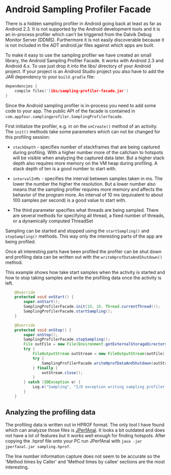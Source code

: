 Android Sampling Profiler Facade
======================

There is a hidden sampling profiler in Android going back at least as far as Android 2.3. It is not
supported by the Android development tools and it is an in-process profiler which can't be triggered from
the Dalvik Debug Monitor Server (DDMS). Furthermore it is not easily discoverable because it is not included 
in the ADT android.jar files against which apps are built. 

To make it easy to use the sampling profiler we have created an small library, the Android Sampling 
Profiler Facade. It works with Android 2.3 and Android 4.x. To use just drop it into the libs/ directory
of your Android project. If your project is an Android Studio project you also have to add the JAR dependency
to your `build.gradle` file:

``` c
dependencies {
    compile files('libs/sampling-profiler-facade.jar')
}
```

Since the Android sampling profiler is in-process you need to add some code to your app. The public API of
the facade is contained in `com.appfour.samplingprofiler.SamplingProfilerfacade`.

First initialize the profiler, e.g. in on the `onCreate()` method of an activity. The `init()` methods take
some parameters which can not be changed for this profiling session:

* `stackDepth` - specifies number of stackframes that are being captured during
  profiling. With a higher number more of the callchain to hotspots will be visible when
  analyzing the captured data later. But a higher stack depth also requires more 
  memory on the VM heap during profiling. A stack depth of ten is a good number 
  to start with.
  
* `intervalInMs` - specifies the interval between samples taken in ms. The lower the
  number the higher the resolution. But a lower number also means that the sampling profiler
  requires more memory and affects the behavior of the program more. An interval of 10 ms 
  (equivalent to about 100 samples per second) is a good value to start with.
 
* The third parameter specifies what threads are being sampled. There are several methods for specifying all
  thread, a fixed number of threads, or a dynamically computed ThreadSet
  
Sampling can be started and stopped using the `startSampling()` and `stopSampling()` methods. This way 
only the interesting parts of the app are being profiled.

Once all interesting parts have been profiled the profiler can be shut down and profiling data can be 
written out with the `writeHprofDataAndShutdown()` method.

This example shows how take start samples when the activity is started and how to stop taking samples
and write the profiling data once the activity is left.

``` java
    @Override
    protected void onStart() {
        super.onStart();
        SamplingProfilerFacade.init(10, 10, Thread.currentThread());
        SamplingProfilerFacade.startSampling();
    }

    @Override
    protected void onStop() {
        super.onStop();
        SamplingProfilerFacade.stopSampling();
        File outFile = new File(Environment.getExternalStorageDirectory(), "sampling.hprof");
        try {
            FileOutputStream outStream = new FileOutputStream(outFile);
            try {
                SamplingProfilerFacade.writeHprofDataAndShutdown(outStream);
            } finally {
                outStream.close();
            }
        } catch (IOException e) {
            Log.e("Sampling", "I/O exception writing sampling profiler data", e);
        }
    }
```

Analyzing the profiling data
-------
The profiling data is written out in HPROF format. The only tool I have found which can analyzse
those files is [JPerfAnal](http://jperfanal.sourceforge.net/). It looks a bit outdated and 
does not have a lot of features but it works well enough for finding hotspots.
After copying the .hprof file onto your PC run JPerfAnal with `java -jar jperfanal.jar sampling.hprof`.

The line number information capture does not seem to be accurate so the 'Method times by Caller' and
'Method times by callee' sections are the most interesting.
